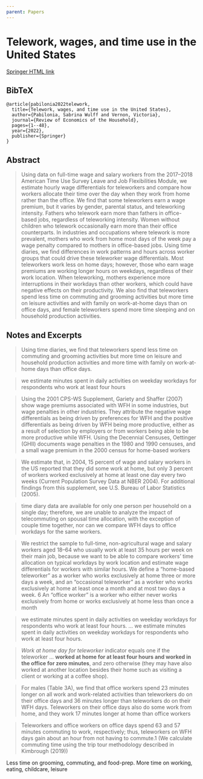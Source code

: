 ```yaml
---
parent: Papers
---
```


# Telework, wages, and time use in the United States

[Springer HTML link](https://link.springer.com/article/10.1007/s11150-022-09601-1)

## BibTeX
```
@article{pabilonia2022telework,
  title={Telework, wages, and time use in the United States},
  author={Pabilonia, Sabrina Wulff and Vernon, Victoria},
  journal={Review of Economics of the Household},
  pages={1--48},
  year={2022},
  publisher={Springer}
}
```

## Abstract

> Using data on full-time wage and salary workers from the 2017–2018 American Time Use Survey Leave and Job Flexibilities Module, we estimate hourly wage differentials for teleworkers and compare how workers allocate their time over the day when they work from home rather than the office. We find that some teleworkers earn a wage premium, but it varies by gender, parental status, and teleworking intensity. Fathers who telework earn more than fathers in office-based jobs, regardless of teleworking intensity. Women without children who telework occasionally earn more than their office counterparts. In industries and occupations where telework is more prevalent, mothers who work from home most days of the week pay a wage penalty compared to mothers in office-based jobs. Using time diaries, we find differences in work patterns and hours across worker groups that could drive these teleworker wage differentials. Most teleworkers work less on home days; however, those who earn wage premiums are working longer hours on weekdays, regardless of their work location. When teleworking, mothers experience more interruptions in their workdays than other workers, which could have negative effects on their productivity. We also find that teleworkers spend less time on commuting and grooming activities but more time on leisure activities and with family on work-at-home days than on office days, and female teleworkers spend more time sleeping and on household production activities.


## Notes and Excerpts

> Using time diaries, we 
find that teleworkers spend less time on commuting and grooming activities but more time on 
leisure and household production activities and more time with family on work-at-home days
than office days.

> we estimate minutes spent in daily activities on weekday workdays for respondents
who work at least four hours

> Using the 
2001 CPS-WS Supplement, Gariety and Shaffer (2007) show wage premiums associated with 
WFH in some industries, but wage penalties in other industries. They attribute the negative wage 
differentials as being driven by preferences for WFH and the positive differentials as being 
driven by WFH being more productive, either as a result of selection by employers or from 
workers being able to be more productive while WFH. Using the Decennial Censuses, Oettinger 
(GHII) documents wage penalties in the 1980 and 1990 censuses, and a small wage premium in 
the 2000 census for home-based workers


> We estimate that, in 2004, 15 percent of wage and salary workers in the US reported that they did some work at 
home, but only 3 percent of workers worked exclusively at home at least one day every two weeks (Current Population Survey Data at NBER 2004). For additional findings from this supplement, see U.S. Bureau of Labor 
Statistics (2005).

>  time diary data are available for only one person per household on a single 
day; therefore, we are unable to analyze the impact of telecommuting on spousal time allocation, 
with the exception of couple time together, nor can we compare WFH days to office workdays 
for the same workers.   


> We restrict the sample to full-time, non-agricultural wage and salary workers aged 18–64 
who usually work at least 35 hours per week on their main job, because we want to be able to 
compare workers’ time allocation on typical workdays by work location and estimate wage
differentials for workers with similar hours. We define a “home-based teleworker” as a worker 
who works exclusively at home three or more days a week, and an “occasional teleworker” as a 
worker who works exclusively at home at least once a month and at most two days a week.
6 An 
“office worker” is a worker who either never works exclusively from home or works exclusively 
at home less than once a month


> we estimate minutes spent in daily activities on weekday workdays for respondents
who work at least four hours. ... we estimate minutes spent in daily activities on weekday workdays for respondents
who work at least four hours.

> *Work at home day for teleworker* indicator equals one if the teleworker ... **worked at home 
for at least four hours and worked in the office for zero minutes**, and zero otherwise (they may 
have also worked at another location besides their home such as visiting a client or working at a 
coffee shop).


> For males (Table 3A), we find that office workers spend 23 minutes longer on all work 
and work-related activities than teleworkers do on their office days and 36 minutes longer than 
teleworkers do on their WFH days. Teleworkers on their office days also do some work from
home, and they work 17 minutes longer at home than office workers

> Teleworkers and office workers on office days 
spend 63 and 57 minutes commuting to work, respectively; thus, teleworkers on WFH days gain 
about an hour from not having to commute.1 (We calculate commuting time using the trip tour methodology described in Kimbrough (2019))

Less time on grooming, commuting, and food-prep.
More time on working, eating, childcare, leisure